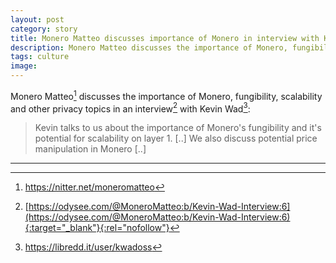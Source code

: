 ```yaml
---
layout: post
category: story
title: Monero Matteo discusses importance of Monero in interview with Kevin Wad
description: Monero Matteo discusses the importance of Monero, fungibility, scalability and other privacy topics in an interview with Kevin Wad.
tags: culture
image: 
---
```


Monero Matteo[^1] discusses the importance of Monero, fungibility, scalability and other privacy topics in an interview[^2] with Kevin Wad[^3]:

>  Kevin talks to us about the importance of Monero's fungibility and it's potential for scalability on layer 1. [..] We also discuss potential price manipulation in Monero [..]


---

[^1]: https://nitter.net/moneromatteo 
[^2]: [https://odysee.com/@MoneroMatteo:b/Kevin-Wad-Interview:6](https://odysee.com/@MoneroMatteo:b/Kevin-Wad-Interview:6){:target="_blank"}{:rel="nofollow"}
[^3]: https://libredd.it/user/kwadoss
